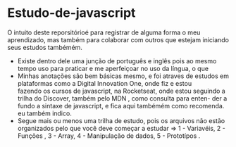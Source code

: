 # Estudo-de-javascript
O intuito deste reporsitórioé para registrar de alguma forma o meu aprendizado, mas também para colaborar com outros que estejam 
iniciando seus estudos tambémém.
- Existe dentro dele uma junção de português e inglês pois ao mesmo tempo uso para praticar e me aperfeiçoar no uso da língua, o que 
- Minhas anotações são bem básicas mesmo, e foi atraves de estudos em plataformas como a Digital Innovation One, onde fiz e estou  
fazendo os cursos de javascript, na Rocketseat, onde estou seguindo a trilha do Discover, também pelo MDN , como consulta para enten-
der a fundo a sintaxe de javascript, e fica aqui tambémém como recomenda.
eu também indico.
- Segue mais ou menos uma trilha de estudo, pois os arquivos não estão organizados pelo que você deve começar a estudar => 
1 - Variavéis,
2 - Funções ,
3 - Array,
4 - Manipulação de dados,
5 - Prototípos .



